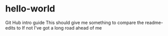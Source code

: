 # hello-world
Git Hub intro guide
This should give me something to compare the readme-edits to
If not I've got a long road ahead of me

